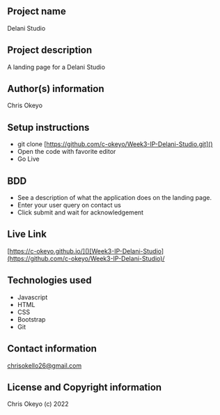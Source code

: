 
## Project name

Delani Studio

## Project description

A landing page for a Delani Studio 

## Author(s) information

Chris Okeyo

## Setup instructions

- git clone [https://github.com/c-okeyo/Week3-IP-Delani-Studio.git]()
- Open the code with favorite editor
- Go Live

## BDD

- See a  description of what the application does on the landing page.
- Enter your user query on contact us
- Click submit and wait for acknowledgement

## Live Link

[https://c-okeyo.github.io/]()[Week3-IP-Delani-Studio](https://github.com/c-okeyo/Week3-IP-Delani-Studio)/

## Technologies used

- Javascript
- HTML
- CSS
- Bootstrap
- Git

## Contact information

[chrisokello26@gmail.com]()

## License and Copyright information

Chris Okeyo (c) 2022
